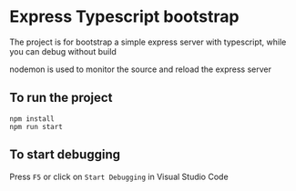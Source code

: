 # Express Typescript bootstrap

The project is for bootstrap a simple express server with typescript, while you can debug without build

nodemon is used to monitor the source and reload the express server

## To run the project
```
npm install
npm run start
```

## To start debugging

Press `F5` or click on `Start Debugging` in Visual Studio Code